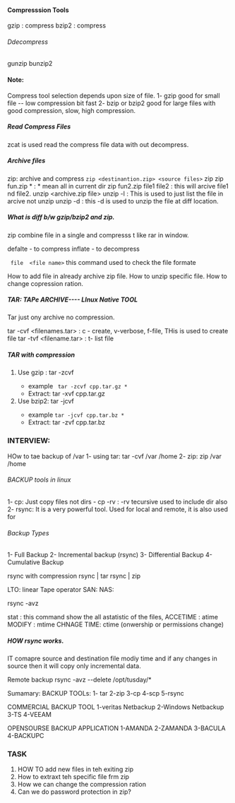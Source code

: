 #### Compresssion Tools
gzip <file name> : compress
bzip2 <filename> : compress

###### Ddecompress
gunzip <file name>
bunzip2 <file name>
  
  #### Note:
  Compress tool selection depends upon size of file.
  1- gzip good for small file -- low compression bit fast
  2- bzip or bzip2 good for large files with good compression, slow, high compression.
 ##### Read Compress Files
  zcat is used read the compress file data with out decompress.
  
  ##### Archive files
zip: archive and compress
``` zip <destinantion.zip> <source files> ```
zip <name of created file >  <file want to zip>
 zip fun.zip * : * mean all in current dir
  zip fun2.zip file1 file2 : this will arcive file1 nd file2.
  unzip <archive.zip file>
  unzip -l <filename>: This is used to just list the file in arcive not unzip
  unzip -d <location> : this -d is used to unzip the file at diff location.
 ##### What is diff b/w gzip/bzip2 and zip.
  zip combine file in a single and compresss t like rar in window.
  
  defalte - to compress
  inflate - to decompress
  
  ``` file  <file name>``` this command used to check the file formate
  
  How to add file in already archive  zip file.
  How to unzip specific file.
  How to change copression ration.
  
  
  ##### TAR: TAPe ARCHIVE---- LInux Native TOOL 
  Tar just ony archive no compression.
  
  tar -cvf <filenames.tar> : c - create, v-verbose, f-file, THis is used to create file
  tar -tvf <filename.tar> : t- list file
  
  
  ##### TAR with compression
  1. Use gzip : tar -zcvf <filename>
     - example ``` tar -zcvf cpp.tar.gz *```
     - Extract: tar -xvf cpp.tar.gz
  2. Use bzip2: tar -jcvf <filename>
     - example ```tar -jcvf cpp.tar.bz * ```
     - Extract: tar -zvf cpp.tar.bz 
  
  
  ### INTERVIEW:
  HOw to tae backup of /var
  1- using tar: tar -cvf /var /home
  2- zip: zip /var /home
  
  
  ###### BACKUP tools in linux
  1- cp: Just copy files not dirs
    - cp -rv <location>: -rv tecursive used to include dir also
  2- rsync: It is a very powerful tool. Used for local and remote, it is also used for
  
  ###### Backup Types
  1- Full Backup
  2- Incremental backup (rsync)
  3- Differential Backup
  4- Cumulative Backup
  
  rsync with compression
  rsync | tar
  rsync | zip
  
  
  LTO: linear Tape operator
  SAN:
  NAS:
  
  rsync -avz <Source>  <Destination location>
  
  stat <file name> : this command show the all astatistic of the files,
  ACCETIME : atime
  MODIFY : mtime
  CHNAGE TIME: ctime (onwership or permissions change)
  
  ##### HOW rsync works.
  IT comapre source and destination file modiy time and if any changes in source then it will copy only incremental data.
  
  Remote backup
  rsync -avz --delete /opt/tusday/*  <Remoteserver IP:path where past>
  

  
  Sumamary:
  BACKUP TOOLs:
  1- tar
  2-zip
  3-cp
  4-scp
  5-rsync
  
  COMMERCIAL BACKUP TOOL
  1-veritas Netbackup
  2-Windows Netbackup
  3-TS
  4-VEEAM
  
  
  OPENSOURSE BACKUP APPLICATION
  1-AMANDA
  2-ZAMANDA
  3-BACULA
  4-BACKUPC
  
  
  
  ### TASK 
  1. HOW TO add new files in teh exiting zip
  2. How to extraxt teh specific file frm zip
  3. How we can change the compression ration
  4. Can we do password protection in zip?
  
  
  
